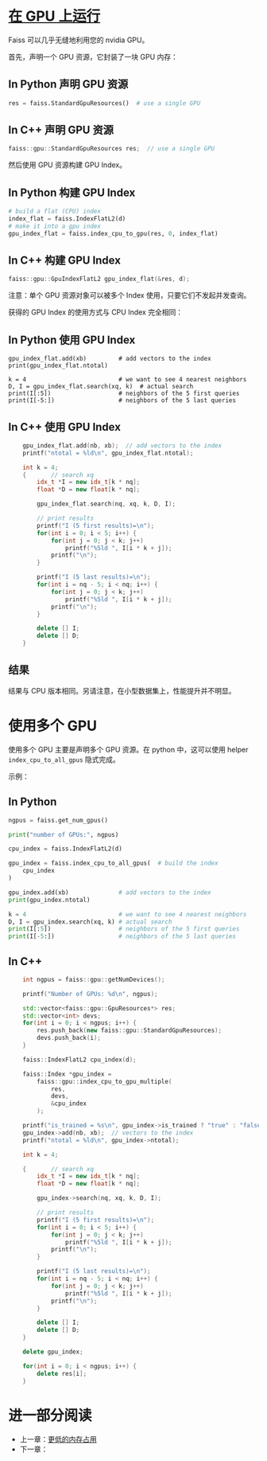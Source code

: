 # [在 GPU 上运行](https://github.com/facebookresearch/faiss/wiki/Running-on-GPUs)

Faiss 可以几乎无缝地利用您的 nvidia GPU。

首先，声明一个 GPU 资源，它封装了一块 GPU 内存：

## In Python 声明 GPU 资源

```python
res = faiss.StandardGpuResources()  # use a single GPU
```

## In C++ 声明 GPU 资源

```c++
faiss::gpu::StandardGpuResources res;  // use a single GPU
```

然后使用 GPU 资源构建 GPU Index。

## In Python 构建 GPU Index

```python
# build a flat (CPU) index
index_flat = faiss.IndexFlatL2(d)
# make it into a gpu index
gpu_index_flat = faiss.index_cpu_to_gpu(res, 0, index_flat)
```

## In C++ 构建 GPU Index

```c++
faiss::gpu::GpuIndexFlatL2 gpu_index_flat(&res, d);
```

注意：单个 GPU 资源对象可以被多个 Index 使用，只要它们不发起并发查询。

获得的 GPU Index 的使用方式与 CPU Index 完全相同：

## In Python 使用 GPU Index

```
gpu_index_flat.add(xb)         # add vectors to the index
print(gpu_index_flat.ntotal)

k = 4                          # we want to see 4 nearest neighbors
D, I = gpu_index_flat.search(xq, k)  # actual search
print(I[:5])                   # neighbors of the 5 first queries
print(I[-5:])                  # neighbors of the 5 last queries
```

## In C++ 使用 GPU Index

```c++
    gpu_index_flat.add(nb, xb);  // add vectors to the index
    printf("ntotal = %ld\n", gpu_index_flat.ntotal);

    int k = 4;
    {       // search xq
        idx_t *I = new idx_t[k * nq];
        float *D = new float[k * nq];

        gpu_index_flat.search(nq, xq, k, D, I);

        // print results
        printf("I (5 first results)=\n");
        for(int i = 0; i < 5; i++) {
            for(int j = 0; j < k; j++)
                printf("%5ld ", I[i * k + j]);
            printf("\n");
        }

        printf("I (5 last results)=\n");
        for(int i = nq - 5; i < nq; i++) {
            for(int j = 0; j < k; j++)
                printf("%5ld ", I[i * k + j]);
            printf("\n");
        }

        delete [] I;
        delete [] D;
    }
```

## 结果

结果与 CPU 版本相同。另请注意，在小型数据集上，性能提升并不明显。

# 使用多个 GPU

使用多个 GPU 主要是声明多个 GPU 资源。在 python 中，这可以使用 helper `index_cpu_to_all_gpus` 隐式完成。

示例：

## In Python

```python
ngpus = faiss.get_num_gpus()

print("number of GPUs:", ngpus)

cpu_index = faiss.IndexFlatL2(d)

gpu_index = faiss.index_cpu_to_all_gpus(  # build the index
    cpu_index
)

gpu_index.add(xb)              # add vectors to the index
print(gpu_index.ntotal)

k = 4                          # we want to see 4 nearest neighbors
D, I = gpu_index.search(xq, k) # actual search
print(I[:5])                   # neighbors of the 5 first queries
print(I[-5:])                  # neighbors of the 5 last queries
```

## In C++

```c++
    int ngpus = faiss::gpu::getNumDevices();

    printf("Number of GPUs: %d\n", ngpus);

    std::vector<faiss::gpu::GpuResources*> res;
    std::vector<int> devs;
    for(int i = 0; i < ngpus; i++) {
        res.push_back(new faiss::gpu::StandardGpuResources);
        devs.push_back(i);
    }

    faiss::IndexFlatL2 cpu_index(d);

    faiss::Index *gpu_index =
        faiss::gpu::index_cpu_to_gpu_multiple(
            res,
            devs,
            &cpu_index
        );

    printf("is_trained = %s\n", gpu_index->is_trained ? "true" : "false");
    gpu_index->add(nb, xb);  // vectors to the index
    printf("ntotal = %ld\n", gpu_index->ntotal);

    int k = 4;

    {       // search xq
        idx_t *I = new idx_t[k * nq];
        float *D = new float[k * nq];

        gpu_index->search(nq, xq, k, D, I);

        // print results
        printf("I (5 first results)=\n");
        for(int i = 0; i < 5; i++) {
            for(int j = 0; j < k; j++)
                printf("%5ld ", I[i * k + j]);
            printf("\n");
        }

        printf("I (5 last results)=\n");
        for(int i = nq - 5; i < nq; i++) {
            for(int j = 0; j < k; j++)
                printf("%5ld ", I[i * k + j]);
            printf("\n");
        }

        delete [] I;
        delete [] D;
    }

    delete gpu_index;

    for(int i = 0; i < ngpus; i++) {
        delete res[i];
    }
```



# 进一部分阅读

- 上一章：[更低的内存占用](<Lower memory footprint.md>)
- 下一章：


